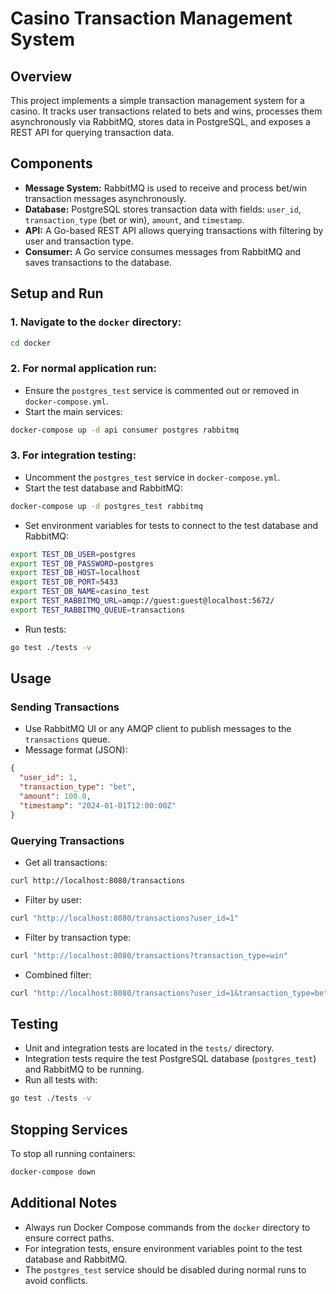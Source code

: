 # Casino Transaction Management System

## Overview

This project implements a simple transaction management system for a casino. It tracks user transactions related to bets and wins, processes them asynchronously via RabbitMQ, stores data in PostgreSQL, and exposes a REST API for querying transaction data.

## Components

- **Message System:** RabbitMQ is used to receive and process bet/win transaction messages asynchronously.  
- **Database:** PostgreSQL stores transaction data with fields: `user_id`, `transaction_type` (bet or win), `amount`, and `timestamp`.  
- **API:** A Go-based REST API allows querying transactions with filtering by user and transaction type.  
- **Consumer:** A Go service consumes messages from RabbitMQ and saves transactions to the database.  

## Setup and Run

### 1. Navigate to the `docker` directory:

```bash
cd docker
```

### 2. For normal application run:

- Ensure the `postgres_test` service is commented out or removed in `docker-compose.yml`.
- Start the main services:

```bash
docker-compose up -d api consumer postgres rabbitmq
```

### 3. For integration testing:

- Uncomment the `postgres_test` service in `docker-compose.yml`.
- Start the test database and RabbitMQ:

```bash
docker-compose up -d postgres_test rabbitmq
```

- Set environment variables for tests to connect to the test database and RabbitMQ:

```bash
export TEST_DB_USER=postgres
export TEST_DB_PASSWORD=postgres
export TEST_DB_HOST=localhost
export TEST_DB_PORT=5433
export TEST_DB_NAME=casino_test
export TEST_RABBITMQ_URL=amqp://guest:guest@localhost:5672/
export TEST_RABBITMQ_QUEUE=transactions
```

- Run tests:

```bash
go test ./tests -v
```

## Usage

### Sending Transactions

- Use RabbitMQ UI or any AMQP client to publish messages to the `transactions` queue.
- Message format (JSON):

```json
{
  "user_id": 1,
  "transaction_type": "bet",
  "amount": 100.0,
  "timestamp": "2024-01-01T12:00:00Z"
}
```

### Querying Transactions

- Get all transactions:

```bash
curl http://localhost:8080/transactions
```

- Filter by user:

```bash
curl "http://localhost:8080/transactions?user_id=1"
```

- Filter by transaction type:

```bash
curl "http://localhost:8080/transactions?transaction_type=win"
```

- Combined filter:

```bash
curl "http://localhost:8080/transactions?user_id=1&transaction_type=bet"
```

## Testing

- Unit and integration tests are located in the `tests/` directory.  
- Integration tests require the test PostgreSQL database (`postgres_test`) and RabbitMQ to be running.  
- Run all tests with:

```bash
go test ./tests -v
```

## Stopping Services

To stop all running containers:

```bash
docker-compose down
```

## Additional Notes

- Always run Docker Compose commands from the `docker` directory to ensure correct paths.
- For integration tests, ensure environment variables point to the test database and RabbitMQ.
- The `postgres_test` service should be disabled during normal runs to avoid conflicts.